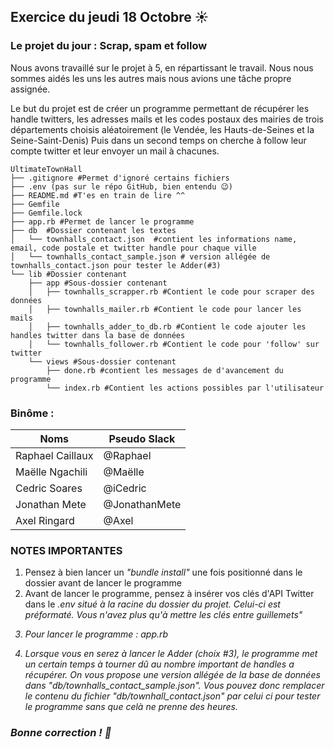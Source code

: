 ## Exercice du jeudi 18 Octobre :sunny: 


### Le projet du jour : Scrap, spam et follow 

Nous avons travaillé sur le projet à 5, en répartissant le travail.
Nous nous sommes aidés les uns les autres mais nous avions une tâche propre assignée.

Le but du projet est de créer un programme permettant de récupérer 
les handle twitters, les adresses mails et les codes postaux des mairies de trois départements choisis aléatoirement (le Vendée, les Hauts-de-Seines et la Seine-Saint-Denis)
Puis dans un second temps on cherche à follow leur compte twitter et leur envoyer un mail à chacunes.


```
UltimateTownHall
├── .gitignore #Permet d'ignoré certains fichiers
├── .env (pas sur le répo GitHub, bien entendu 😉)
├── README.md #T'es en train de lire ^^
├── Gemfile 
├── Gemfile.lock
├── app.rb #Permet de lancer le programme
├── db  #Dossier contenant les textes
│   └── townhalls_contact.json  #contient les informations name, email, code postale et twitter handle pour chaque ville
│   └── townhalls_contact_sample.json # version allégée de townhalls_contact.json pour tester le Adder(#3)
└── lib #Dossier contenant
    ├── app #Sous-dossier contenant
    │   ├── townhalls_scrapper.rb #Contient le code pour scraper des données
    │   ├── townhalls_mailer.rb #Contient le code pour lancer les mails
    │   ├── townhalls_adder_to_db.rb #Contient le code ajouter les handles twitter dans la base de données
    │   └── townhalls_follower.rb #Contient le code pour 'follow' sur twitter
    └── views #Sous-dossier contenant
        ├── done.rb #contient les messages de d'avancement du programme
        └── index.rb #Contient les actions possibles par l'utilisateur

```   
### Binôme :
Noms | Pseudo Slack
------------ | -------------
Raphael Caillaux| @Raphael
Maëlle Ngachili|@Maëlle
Cedric Soares|@iCedric
Jonathan Mete|@JonathanMete
Axel Ringard|@Axel

### NOTES IMPORTANTES
<ol><li>Pensez à bien lancer un <em>"bundle install"</em> une fois positionné dans le dossier avant de lancer le programme</li>
    <li>Avant de lancer le programme, pensez à insérer vos clés d'API Twitter dans le <em>.env<em> situé à la racine du dossier du projet. Celui-ci est préformaté. Vous n'avez plus qu'à mettre les clés entre guillemets"</li>
    <li><p>Pour lancer le programme : app.rb</p></li>
    <li>Lorsque vous en serez à lancer le Adder (choix #3), le programme met un certain temps à tourner dû au nombre important de handles a récupérer. On vous propose une version allégée de la base de données dans "<em>db/townhalls_contact_sample.json</em>". Vous pouvez donc remplacer le contenu du fichier "<em>db/townhall_contact.json</em>" par celui ci pour tester le programme sans que celà ne prenne des heures.</li>
</ol>

### Bonne correction !   :poop:
